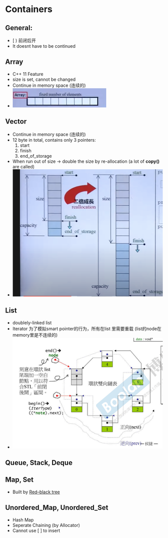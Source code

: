 # Containers

## General:

- [  ) 前闭后开 
- It doesnt have to be continued


## Array
- C++ 11 Feature
- size is set, cannot be changed
- Continue in memory space (连续的)
- ![Alt text](imgs/array.png)

## Vector
- Continue in memory space (连续的)
- 12 byte in total, contains only 3 pointers:
  1. start
  2. finish
  3. end_of_storage
- When run out of size -> double the size by re-allocation (a lot of **copy()** are called)
- ![Alt text](imgs/vector.png)


## List

- doublely-linked list
- Iterator 为了模拟smart pointer的行为，所有在list 里需要重载 (list的node在memory里是不连续的)
- ![Alt text](imgs/list.png)

## Queue, Stack, Deque

## Map, Set
- Built by [Red–black tree](https://en.wikipedia.org/wiki/Red%E2%80%93black_tree)


## Unordered_Map, Unordered_Set

- Hash Map
- Seperate Chaining (by Allocator)
- Cannot use [ ] to insert